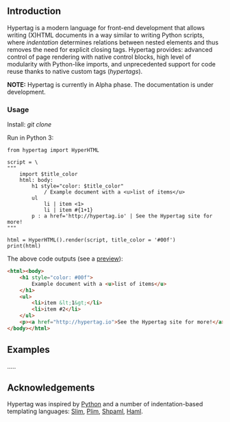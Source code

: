 ## Introduction

Hypertag is a modern language for front-end development that allows
writing (X)HTML documents in a way similar to writing Python scripts,
where _indentation_ determines relations between nested elements 
and thus removes the need for explicit closing tags.
Hypertag provides: advanced control of page rendering with
native control blocks, high level of modularity with Python-like imports,
and unprecedented support for code reuse thanks to native custom tags (_hypertags_).

**NOTE:** Hypertag is currently in Alpha phase. The documentation is under development.

### Usage

Install: _git clone_

Run in Python 3:
```python3
from hypertag import HyperHTML

script = \
"""
    import $title_color
    html: body:
        h1 style="color: $title_color"
            / Example document with a <u>list of items</u>
        ul
            li | item <1>
            li | item #{1+1}
        p : a href='http://hypertag.io' | See the Hypertag site for more!
"""

html = HyperHTML().render(script, title_color = '#00f')
print(html)
```

The above code outputs
(see a [preview](http://htmlpreview.github.io/?https://github.com/mwojnars/hypertag/blob/main/test/sample_usage.html)):

```html
<html><body>
    <h1 style="color: #00f">
        Example document with a <u>list of items</u>
    </h1>
    <ul>
        <li>item &lt;1&gt;</li>
        <li>item #2</li>
    </ul>
    <p><a href="http://hypertag.io">See the Hypertag site for more!</a></p>
</body></html>
```


## Examples

.....

## Acknowledgements

Hypertag was inspired by [Python](https://www.python.org/) and
a number of indentation-based templating languages:
[Slim](http://slim-lang.com/), [Plim](https://plim.readthedocs.io/en/latest/index.html),
[Shpaml](http://shpaml.com/), [Haml](https://haml.info/).
